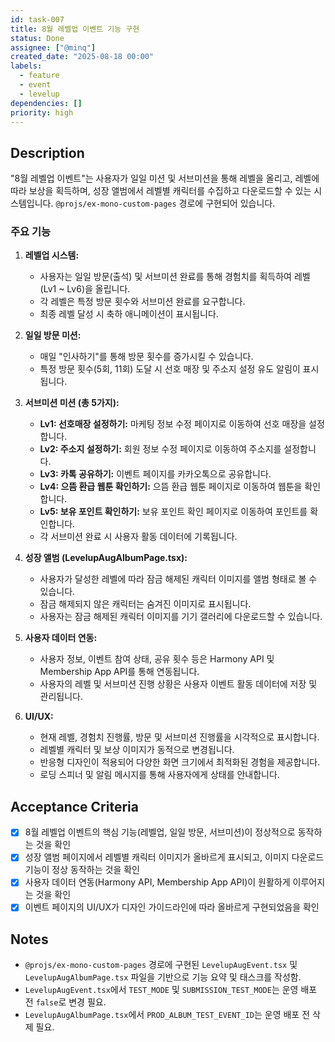 ```yaml
---
id: task-007
title: 8월 레벨업 이벤트 기능 구현
status: Done
assignee: ["@minq"]
created_date: "2025-08-18 00:00"
labels:
  - feature
  - event
  - levelup
dependencies: []
priority: high
---
```


## Description

"8월 레벨업 이벤트"는 사용자가 일일 미션 및 서브미션을 통해 레벨을 올리고, 레벨에 따라 보상을 획득하며, 성장 앨범에서 레벨별 캐릭터를 수집하고 다운로드할 수 있는 시스템입니다. `@projs/ex-mono-custom-pages` 경로에 구현되어 있습니다.

### 주요 기능

1.  **레벨업 시스템:**

    - 사용자는 일일 방문(출석) 및 서브미션 완료를 통해 경험치를 획득하여 레벨(Lv1 ~ Lv6)을 올립니다.
    - 각 레벨은 특정 방문 횟수와 서브미션 완료를 요구합니다.
    - 최종 레벨 달성 시 축하 애니메이션이 표시됩니다.

2.  **일일 방문 미션:**

    - 매일 "인사하기"를 통해 방문 횟수를 증가시킬 수 있습니다.
    - 특정 방문 횟수(5회, 11회) 도달 시 선호 매장 및 주소지 설정 유도 알림이 표시됩니다.

3.  **서브미션 미션 (총 5가지):**

    - **Lv1: 선호매장 설정하기:** 마케팅 정보 수정 페이지로 이동하여 선호 매장을 설정합니다.
    - **Lv2: 주소지 설정하기:** 회원 정보 수정 페이지로 이동하여 주소지를 설정합니다.
    - **Lv3: 카톡 공유하기:** 이벤트 페이지를 카카오톡으로 공유합니다.
    - **Lv4: 으뜸 환급 웹툰 확인하기:** 으뜸 환급 웹툰 페이지로 이동하여 웹툰을 확인합니다.
    - **Lv5: 보유 포인트 확인하기:** 보유 포인트 확인 페이지로 이동하여 포인트를 확인합니다.
    - 각 서브미션 완료 시 사용자 활동 데이터에 기록됩니다.

4.  **성장 앨범 (LevelupAugAlbumPage.tsx):**

    - 사용자가 달성한 레벨에 따라 잠금 해제된 캐릭터 이미지를 앨범 형태로 볼 수 있습니다.
    - 잠금 해제되지 않은 캐릭터는 숨겨진 이미지로 표시됩니다.
    - 사용자는 잠금 해제된 캐릭터 이미지를 기기 갤러리에 다운로드할 수 있습니다.

5.  **사용자 데이터 연동:**

    - 사용자 정보, 이벤트 참여 상태, 공유 횟수 등은 Harmony API 및 Membership App API를 통해 연동됩니다.
    - 사용자의 레벨 및 서브미션 진행 상황은 사용자 이벤트 활동 데이터에 저장 및 관리됩니다.

6.  **UI/UX:**
    - 현재 레벨, 경험치 진행률, 방문 및 서브미션 진행률을 시각적으로 표시합니다.
    - 레벨별 캐릭터 및 보상 이미지가 동적으로 변경됩니다.
    - 반응형 디자인이 적용되어 다양한 화면 크기에서 최적화된 경험을 제공합니다.
    - 로딩 스피너 및 알림 메시지를 통해 사용자에게 상태를 안내합니다.

## Acceptance Criteria

<!-- AC:BEGIN -->

- [x] 8월 레벨업 이벤트의 핵심 기능(레벨업, 일일 방문, 서브미션)이 정상적으로 동작하는 것을 확인
- [x] 성장 앨범 페이지에서 레벨별 캐릭터 이미지가 올바르게 표시되고, 이미지 다운로드 기능이 정상 동작하는 것을 확인
- [x] 사용자 데이터 연동(Harmony API, Membership App API)이 원활하게 이루어지는 것을 확인
- [x] 이벤트 페이지의 UI/UX가 디자인 가이드라인에 따라 올바르게 구현되었음을 확인
<!-- AC:END -->

## Notes

- `@projs/ex-mono-custom-pages` 경로에 구현된 `LevelupAugEvent.tsx` 및 `LevelupAugAlbumPage.tsx` 파일을 기반으로 기능 요약 및 태스크를 작성함.
- `LevelupAugEvent.tsx`에서 `TEST_MODE` 및 `SUBMISSION_TEST_MODE`는 운영 배포 전 `false`로 변경 필요.
- `LevelupAugAlbumPage.tsx`에서 `PROD_ALBUM_TEST_EVENT_ID`는 운영 배포 전 삭제 필요.
